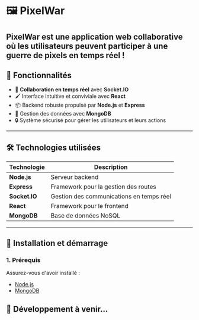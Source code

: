 # 🖼️ PixelWar

PixelWar est une application web collaborative où les utilisateurs peuvent participer à une **guerre de pixels** en temps réel ! 
---

## 🌟 Fonctionnalités

- 🎨 **Collaboration en temps réel** avec **Socket.IO**
- 🖌️ Interface intuitive et conviviale avec **React**
- 📦 Backend robuste propulsé par **Node.js** et **Express**
- 💾 Gestion des données avec **MongoDB**
- 🔒 Système sécurisé pour gérer les utilisateurs et leurs actions

---

## 🛠️ Technologies utilisées

| Technologie      | Description                              |
|------------------|------------------------------------------|
| **Node.js**      | Serveur backend                         |
| **Express**      | Framework pour la gestion des routes    |
| **Socket.IO**    | Gestion des communications en temps réel|
| **React**        | Framework pour le frontend              |
| **MongoDB**      | Base de données NoSQL                   |

---

## 🚀 Installation et démarrage

### 1. Prérequis

Assurez-vous d'avoir installé :

- [Node.js](https://nodejs.org/)
- [MongoDB](https://www.mongodb.com/try/download/community)

## 🔧 Développement à venir...